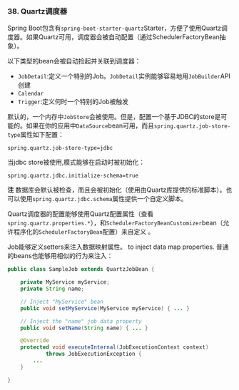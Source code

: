 ### 38. Quartz调度器

Spring Boot包含有`spring-boot-starter-quartz`Starter，方便了使用Quartz调度器。如果Quartz可用，调度器会被自动配置（通过SchedulerFactoryBean抽象）。

以下类型的bean会被自动捡起并关联到调度器：
* `JobDetail`:定义一个特别的Job。`JobDetail`实例能够容易地用`JobBuilder`API创建
* `Calendar`
* `Trigger`:定义何时一个特别的Job被触发

默认的，一个内存中`JobStore`会被使用。但是，配置一个基于JDBC的store是可能的。如果在你的应用中`DataSource`bean可用，而且`spring.quartz.job-store-type`属性如下配置：
```properties
spring.quartz.job-store-type=jdbc
```
当jdbc store被使用,模式能够在启动时被初始化：
```properties
spring.quartz.jdbc.initialize-schema=true
```

**注** 数据库会默认被检查，而且会被初始化（使用由Quartz库提供的标准脚本）。也可以使用`spring.quartz.jdbc.schema`属性提供一个自定义脚本。

Quartz调度器的配置能够使用Quartz配置属性（查看`spring.quartz.properties.*`），和`SchedulerFactoryBeanCustomizer`bean（允许程序化的`SchedulerFactoryBean`配置）来自定义 。

Job能够定义setters来注入数据映射属性。 to inject data map properties. 普通的beans也能够用相似的行为来注入：
```java
public class SampleJob extends QuartzJobBean {

    private MyService myService;
    private String name;

    // Inject "MyService" bean
    public void setMyService(MyService myService) { ... }

    // Inject the "name" job data property
    public void setName(String name) { ... }

    @Override
    protected void executeInternal(JobExecutionContext context)
            throws JobExecutionException {
        ...
    }

}
```
